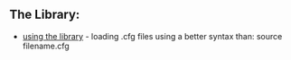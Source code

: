 

The Library:
----------
* [using the library](./rc) - loading .cfg files using a better syntax than: source filename.cfg 

